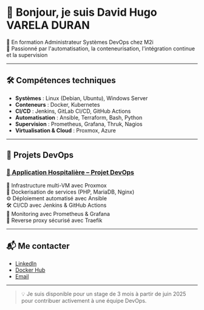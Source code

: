 # 👋 Bonjour, je suis David Hugo VARELA DURAN

🎯 En formation Administrateur Systèmes DevOps chez M2i  
🚀 Passionné par l'automatisation, la conteneurisation, l'intégration continue et la supervision

---

## 🛠️ Compétences techniques

- **Systèmes** : Linux (Debian, Ubuntu), Windows Server  
- **Conteneurs** : Docker, Kubernetes  
- **CI/CD** : Jenkins, GitLab CI/CD, GitHub Actions  
- **Automatisation** : Ansible, Terraform, Bash, Python  
- **Supervision** : Prometheus, Grafana, Thruk, Nagios  
- **Virtualisation & Cloud** : Proxmox, Azure

---

## 🚀 Projets DevOps

### [🏥 Application Hospitalière – Projet DevOps](https://github.com/VARELAdavidhugo/Hospital)  
🔧 Infrastructure multi-VM avec Proxmox  
🐳 Dockerisation de services (PHP, MariaDB, Nginx)  
⚙️ Déploiement automatisé avec Ansible  
🛠️ CI/CD avec Jenkins & GitHub Actions  
📡 Monitoring avec Prometheus & Grafana  
🔐 Reverse proxy sécurisé avec Traefik

---

## 📬 Me contacter

- [LinkedIn](https://www.linkedin.com/in/david-hugo-varela-duran/)  
- [Docker Hub](https://hub.docker.com/repositories/vareladavid)  
- [Email](mailto:vareladavidhugo@gmail.com)

---

> 💡 Je suis disponible pour un stage de 3 mois à partir de juin 2025 pour contribuer activement à une équipe DevOps.

